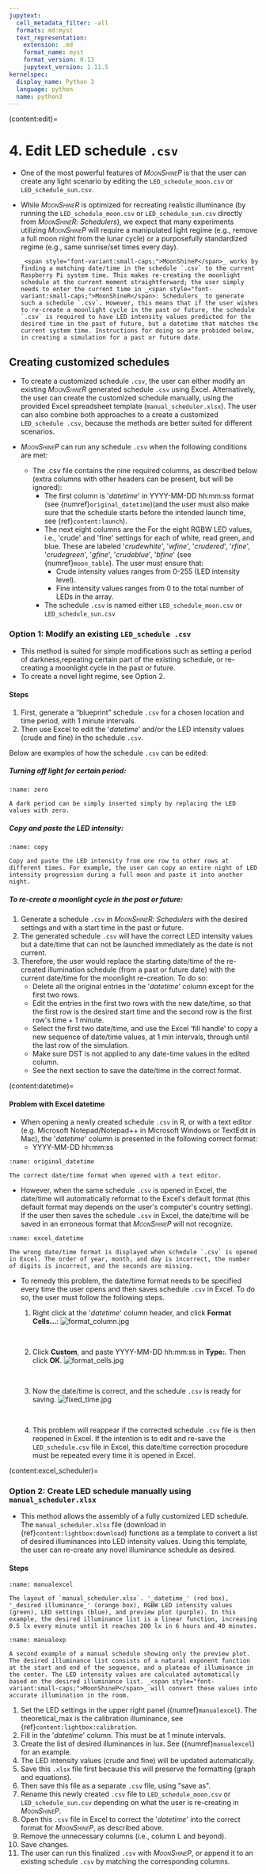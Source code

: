 ```yaml
---
jupytext:
  cell_metadata_filter: -all
  formats: md:myst
  text_representation:
    extension: .md
    format_name: myst
    format_version: 0.13
    jupytext_version: 1.11.5
kernelspec:
  display_name: Python 3
  language: python
  name: python3
---
```


(content:edit)=
# 4. Edit LED schedule `.csv`

- One of the most powerful features of _<span style="font-variant:small-caps;">MoonShineP</span>_ is that the user can create any light scenario by editing the `LED_schedule_moon.csv` or `LED_schedule_sun.csv`.

- While _<span style="font-variant:small-caps;">MoonShineR</span>_ is optimized for recreating realistic illuminance (by running the `LED_schedule_moon.csv` or `LED_schedule_sun.csv` directly from _<span style="font-variant:small-caps;">MoonShineR</span>: Schedulers_), we expect that many experiments utilizing _<span style="font-variant:small-caps;">MoonShineP</span>_ will require a manipulated light regime (e.g., remove a full moon night from the lunar cycle) or a purposefully standardized regime (e.g., same sunrise/set times every day).


    ```{note}
    _<span style="font-variant:small-caps;">MoonShineP</span>_ works by finding a matching date/time in the schedule `.csv` to the current Raspberry Pi system time. This makes re-creating the moonlight schedule at the current moment straightforward; the user simply needs to enter the current time in _<span style="font-variant:small-caps;">MoonShineR</span>: Schedulers_ to generate such a schedule `.csv`. However, this means that if the user wishes to re-create a moonlight cycle in the past or future, the schedule `.csv` is required to have LED intensity values predicted for the desired time in the past of future, but a datetime that matches the current system time. Instructions for doing so are probided below, in creating a simulation for a past or future date.
    ```

## Creating customized schedules

- To create a customized schedule `.csv`, the user can either modify an existing _<span style="font-variant:small-caps;">MoonShineR</span>_ generated schedule `.csv` using Excel. Alternatively, the user can create the customized schedule manually, using the provided Excel spreadsheet template (`manual_scheduler.xlsx`). The user can also combine both approaches to a create a customized `LED_schedule .csv`, because the methods are better suited for different scenarios.

- _<span style="font-variant:small-caps;">MoonShineP</span>_ can run any schedule `.csv` when the following conditions are met:
    - The .csv file contains the nine required columns, as described below (extra columns with other headers can be present, but will be ignored):
        - The first column is '_datetime_' in YYYY-MM-DD hh:mm:ss format (see {numref}`original_datetime`)(and the user must also make sure that the schedule starts before the intended launch time, see {ref}`content:launch`).
        - The next eight columns are the For the eight RGBW LED values, i.e., 'crude' and 'fine' settings for each of white, read green, and blue. These are labeled '_crudewhite_', '_wfine_', '_crudered_', '_rfine_', '_crudegreen_', '_gfine_', '_crudeblue_', '_bfine_' (see {numref}`moon_table`). The user must ensure that:
            - Crude intensity values ranges from 0-255 (LED intensity level).
            - Fine intensity values ranges from 0 to the total number of LEDs in the array.
        - The schedule `.csv` is named either `LED_schedule_moon.csv` or `LED_schedule_sun.csv`

### Option 1: Modify an existing `LED_schedule .csv`
- This method is suited for simple modifications such as setting a period of darkness,repeating certain part of the existing schedule, or re-creating a moonlight cycle in the past or future.
- To create a novel light regime, see Option 2.

#### Steps
1. First, generate a “blueprint” schedule `.csv` for a chosen location and time period, with 1 minute intervals.
2. Then use Excel to edit the '_datetime_' and/or the LED intensity values (crude and fine) in the schedule `.csv`.

Below are examples of how the schedule `.csv` can be edited:


##### Turning off light for certain period:
```{figure} /images/zero.png
:name: zero

A dark period can be simply inserted simply by replacing the LED values with zero.
```
    
##### Copy and paste the LED intensity:
```{figure} /images/copy.jpg
:name: copy

Copy and paste the LED intensity from one row to other rows at different times. For example, the user can copy an entire night of LED intensity progression during a full moon and paste it into another night.
```
    
##### To re-create a moonlight cycle in the past or future:

1. Generate a schedule `.csv` in _<span style="font-variant:small-caps;">MoonShineR</span>: Schedulers_ with the desired settings and with a start time in the past or future.
2. The generated schedule `.csv` will have the correct LED intensity values but a date/time that can not be launched immediately as the date is not current.
3. Therefore, the user would replace the starting date/time of the re-created illumination schedule (from a past or future date) with the current date/time for the moonlight re-creation. To do so:
    - Delete all the original entries in the '_datetime_' column except for the first two rows.
    - Edit the entries in the first two rows with the new date/time, so that the first row is the desired start time and the second row is the first row's time + 1 minute.
    - Select the first two date/time, and use the Excel ‘fill handle’ to copy a new sequence of date/time values, at 1 min intervals, through until the last row of the simulation.
    - Make sure DST is not applied to any date-time values in the edited column.
    - See the next section to save the date/time in the correct format.

(content:datetime)=
#### Problem with Excel datetime
- When opening a newly created schedule `.csv` in R, or with a text editor (e.g. Microsoft Notepad/Notepad++ in Microsoft Windows or TextEdit in Mac), the '_datetime_' column is presented in the following correct format: 
    - YYYY-MM-DD hh:mm:ss

```{figure} /images/original_datetime.png
:name: original_datetime

The correct date/time format when opened with a text editor.
```

- However, when the same schedule `.csv` is opened in Excel, the date/time will automatically reformat to the Excel's default format (this default format may depends on the user's computer's country setting). If the user then saves the schedule `.csv`  in Excel, the date/time will be saved in an erroneous format that _<span style="font-variant:small-caps;">MoonShineP</span>_ will not recognize.

```{figure} /images/excel_datetime.png
:name: excel_datetime

The wrong date/time format is displayed when schedule `.csv` is opened in Excel. The order of year, month, and day is incorrect, the number of digits is incorrect, and the seconds are missing.
```

- To remedy this problem, the date/time format needs to be specified every time the user opens and then saves schedule `.csv` in Excel. To do so, the user must follow the following steps.
    1. Right click at the '_datetime_' column header, and click **Format Cells...**:
        ![format_column.jpg](./images/format_column.jpg "format_column.jpg")
        <p>&nbsp;</p>
    
    2. Click **Custom**, and paste YYYY-MM-DD hh:mm:ss in **Type:**. Then click **OK**.
        ![format_cells.jpg](./images/format_cells.jpg "format_cells.jpg")
        <p>&nbsp;</p>
    
    3. Now the date/time is correct, and the schedule `.csv` is ready for saving.
        ![fixed_time.jpg](./images/fixed_time.jpg "fixed_time.jpg")
        <p>&nbsp;</p>
    
    4. This problem will reappear if the corrected schedule `.csv` file is then reopened in Excel. If the intention is to edit and re-save the `LED_schedule.csv` file in Excel, this date/time correction procedure must be repeated every time it is opened in Excel.

(content:excel_scheduler)=
### Option 2: Create LED schedule manually using `manual_scheduler.xlsx` 

- This method allows the assembly of a fully customized LED schedule. The `manual_scheduler.xlsx` file (download in {ref}`content:lightbox:download`) functions as a template to convert a list of desired illuminances into LED intensity values. Using this template, the user can re-create any novel illuminance schedule as desired.

#### Steps
```{figure} /images/manualexcel.jpg
:name: manualexcel

The layout of `manual_scheduler.xlsx`. '_datetime_' (red box), '_desired illuminance_' (orange box), RGBW LED intensity values (green), LED settings (blue), and preview plot (purple). In this example, the desired illuminance list is a linear function, increasing 0.5 lx every minute until it reaches 200 lx in 6 hours and 40 minutes.
```

```{figure} /images/manualexp.jpg
:name: manualexp

A second example of a manual schedule showing only the preview plot. The desired illuminance list consists of a natural exponent function at the start and end of the sequence, and a plateau of illuminance in the center. The LED intensity values are calculated automatically based on the desired illuminance list. _<span style="font-variant:small-caps;">MoonShineP</span>_ will convert these values into accurate illumination in the room.
```

1. Set the LED settings in the upper right panel ({numref}`manualexcel`). The theoretical_max is the calibration illuminance, see {ref}`content:lightbox:calibration`.
2. Fill in the '_datetime_' column. This must be at 1 minute intervals.
3. Create the list of desired illuminances in lux. See ({numref}`manualexcel`) for an example.
4. The LED intensity values (crude and fine) will be updated automatically.
5. Save this `.xlsx` file first because this will preserve the formatting (graph and equations).
6. Then save this file as a separate `.csv` file, using "save as".
7. Rename this newly created `.csv` file to `LED_schedule_moon.csv` or `LED_schedule_sun.csv` depending on what the user is re-creating in _<span style="font-variant:small-caps;">MoonShineP</span>_.
8. Open this `.csv` file in Excel to correct the '_datetime_' into the correct format for _<span style="font-variant:small-caps;">MoonShineP</span>_, as described above.
9. Remove the unnecessary columns (i.e., column L and beyond).
10. Save changes.
11. The user can run this finalized `.csv` with _<span style="font-variant:small-caps;">MoonShineP</span>_, or append it to an existing schedule `.csv` by matching the corresponding columns.

